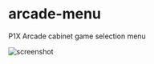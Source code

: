 # arcade-menu
P1X Arcade cabinet game selection menu

![screenshot](https://i.imgur.com/OfqBNTI.png)
